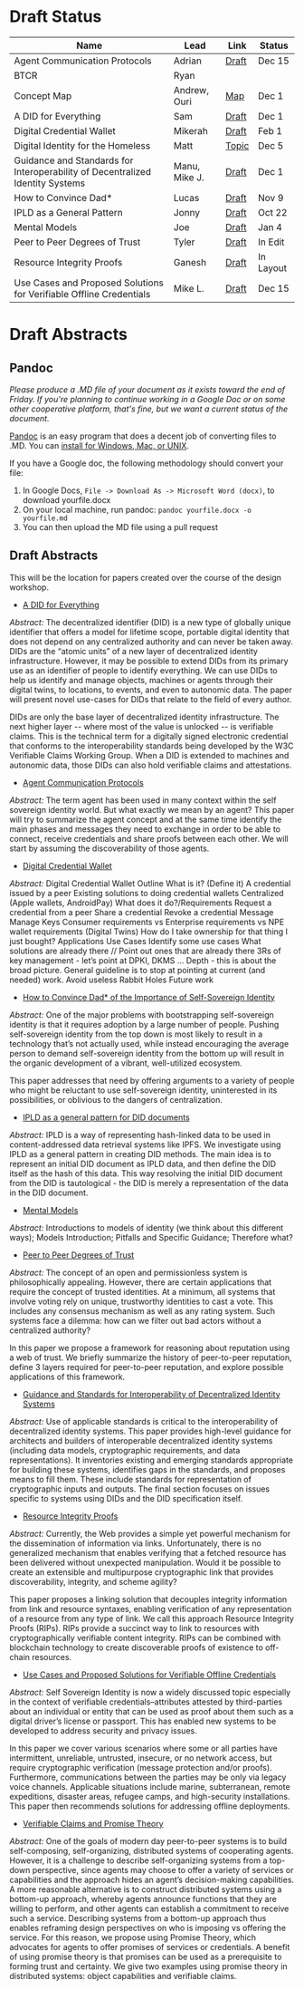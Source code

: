 # Draft Status

Name | Lead | Link | Status
---|---|---|---
Agent Communication Protocols | Adrian | [Draft](https://github.com/WebOfTrustInfo/rwot7/blob/master/draft-documents/Agent-Communication-Protocols.md) | Dec 15
BTCR | Ryan | | 
Concept Map | Andrew, Ouri | [Map](https://kumu.io/andrewhughes3000/rwot#credentials-concepts) | Dec 1 
A DID for Everything | Sam | [Draft](https://github.com/WebOfTrustInfo/rwot7/blob/master/draft-documents/A_DID_for_everything.md) | Dec 1
Digital Credential Wallet | Mikerah | [Draft](https://github.com/WebOfTrustInfo/rwot7/blob/master/draft-documents/Digital%20Credential%20Wallet.md) | Feb 1
Digital Identity for the Homeless | Matt | [Topic](https://github.com/WebOfTrustInfo/rwot7/blob/master/topics-and-advance-readings/Digital-Identity-for-the-Homeless.md) | Dec 5
Guidance and Standards for Interoperability of Decentralized Identity Systems | Manu, Mike J. | [Draft](https://github.com/WebOfTrustInfo/rwot7/blob/master/draft-documents/Guidance_and_Standards_for_Interoperability_of_Decentralized_Identity_Systems.md) | Dec 1
How to Convince Dad* | Lucas | [Draft](https://github.com/WebOfTrustInfo/rwot7/blob/master/draft-documents/convincing-dad.md) | Nov 9
IPLD as a General Pattern | Jonny | [Draft](https://github.com/WebOfTrustInfo/rwot7/blob/master/draft-documents/ipld_did_documents.md) | Oct 22
Mental Models | Joe | [Draft](https://github.com/WebOfTrustInfo/rwot7/blob/master/draft-documents/mental-models.md) | Jan 4
Peer to Peer Degrees of Trust | Tyler | [Draft](https://github.com/WebOfTrustInfo/rwot7/blob/master/draft-documents/peer-to-peer-degrees-of-trust.md) | In Edit
Resource Integrity Proofs | Ganesh | [Draft](https://github.com/WebOfTrustInfo/rwot7/blob/master/draft-documents/resource-integrity-proofs.md) | In Layout
Use Cases and Proposed Solutions for Verifiable Offline Credentials | Mike L. | [Draft](https://github.com/WebOfTrustInfo/rwot7/blob/master/draft-documents/Use%20Cases%20and%20Proposed%20Solutions%20for%20Verifiable%20Offline%20Credentials.md)| Dec 15

# Draft Abstracts

## Pandoc

_Please produce a .MD file of your document as it exists toward the end of Friday. If you're planning to continue working in a Google Doc or on some other cooperative platform, that's fine, but we want a current status of the document._

[Pandoc](https://pandoc.org/) is an easy program that does a decent job of converting files to .MD. You can [install for Windows, Mac, or UNIX](https://pandoc.org/installing.html).

If you have a Google doc, the following methodology should convert your file:

   1. In Google Docs, `File -> Download As -> Microsoft Word (docx)`, to download yourfile.docx
   2. On your local machine, run pandoc: `pandoc yourfile.docx -o yourfile.md`
   3. You can then upload the MD file using a pull request

## Draft Abstracts

This will be the location for papers created over the course of the design workshop.

   * [A DID for Everything](https://github.com/WebOfTrustInfo/rwot7/blob/master/draft-documents/A_DID_for_everything.md)

*Abstract:* The decentralized identifier (DID) is a new type of globally unique identifier that offers a model for lifetime scope, portable digital identity that does not depend on any centralized authority and can never be taken away. DIDs are the “atomic units” of a new layer of decentralized identity infrastructure. However, it may be possible to extend DIDs from its primary use as an identifier of people to identify everything. We can use DIDs to help us identify and manage objects, machines or agents through their digital twins, to locations, to events, and even to autonomic data. The paper will present novel use-cases for DIDs that relate to the field of every author.

DIDs are only the base layer of decentralized identity infrastructure. The next higher layer -- where most of the value is unlocked -- is verifiable claims. This is the technical term for a digitally signed electronic credential that conforms to the interoperability standards being developed by the W3C Verifiable Claims Working Group. When a DID is extended to machines and autonomic data, those DIDs can also hold verifiable claims and attestations.

   * [Agent Communication Protocols](https://github.com/WebOfTrustInfo/rwot7/blob/master/draft-documents/Agent-Communication-Protocols.md)

*Abstract:* The term agent has been used in many context within the self sovereign identity world. But what exactly we mean by an agent? This paper will try to summarize the agent concept and at the same time identify the main phases and messages they need to exchange in order to be able to connect, receive credentials and share proofs between each other. We will start by assuming the discoverability of those agents.

   * [Digital Credential Wallet](https://github.com/WebOfTrustInfo/rwot7/blob/master/draft-documents/Digital%20Credential%20Wallet.md)

*Abstract:* Digital Credential Wallet Outline What is it? (Define it) A credential issued by a peer Existing solutions to doing credential wallets Centralized (Apple wallets, AndroidPay) What does it do?/Requirements Request a credential from a peer Share a credential Revoke a credential Message Manage Keys Consumer requirements vs Enterprise requirements vs NPE wallet requirements (Digital Twins) How do I take ownership for that thing I just bought? Applications Use Cases Identify some use cases What solutions are already there // Point out ones that are already there 3Rs of key management - let’s point at DPKI, DKMS … Depth - this is about the broad picture. General guideline is to stop at pointing at current (and needed) work. Avoid useless Rabbit Holes Future work

   * [How to Convince Dad\* of the Importance of Self-Sovereign Identity](https://github.com/WebOfTrustInfo/rwot7/blob/master/draft-documents/convincing-dad.md)

*Abstract:* One of the major problems with bootstrapping self-sovereign identity is that it requires adoption by a large number of people. Pushing self-sovereign identity from the top down is most likely to result in a technology that’s not actually used, while instead encouraging the average person to demand self-sovereign identity from the bottom up will result in the organic development of a vibrant, well-utilized ecosystem.

This paper addresses that need by offering arguments to a variety of people who might be reluctant to use self-sovereign identity, uninterested in its possibilities, or oblivious to the dangers of centralization.

   * [IPLD as a general pattern for DID documents](https://github.com/WebOfTrustInfo/rwot7/blob/master/draft-documents/ipld_did_documents.md)

*Abstract:* IPLD is a way of representing hash-linked data to be used in content-addressed data retrieval systems like IPFS. We investigate using IPLD as a general pattern in creating DID methods. The main idea is to represent an initial DID document as IPLD data, and then define the DID itself as the hash of this data. This way resolving the initial DID document from the DID is tautological - the DID is merely a representation of the data in the DID document.

   * [Mental Models](https://github.com/WebOfTrustInfo/rwot7/blob/master/draft-documents/mental-models.md)

*Abstract:* Introductions to models of identity (we think about this different ways); Models Introduction; Pitfalls and Specific Guidance; Therefore what?

   * [Peer to Peer Degrees of Trust](https://github.com/WebOfTrustInfo/rwot7/blob/master/draft-documents/peer-to-peer-degrees-of-trust.md)

*Abstract:* The concept of an open and permissionless system is philosophically appealing. However, there are certain applications that require the concept of trusted identities. At a minimum, all systems that involve voting rely on unique, trustworthy identities to cast a vote. This includes any consensus mechanism as well as any rating system. Such systems face a dilemma: how can we filter out bad actors without a centralized authority?

In this paper we propose a framework for reasoning about reputation using a web of trust. We briefly summarize the history of peer-to-peer reputation, define 3 layers required for peer-to-peer reputation, and explore possible applications of this framework.

   * [Guidance and Standards for Interoperability of Decentralized Identity Systems](Guidance_and_Standards_for_Interoperability_of_Decentralized_Identity_Systems.md)

*Abstract:* Use of applicable standards is critical to the interoperability of decentralized identity systems.  This paper provides high-level guidance for architects and builders of interoperable decentralized identity systems (including data models, cryptographic requirements, and data representations).  It inventories existing and emerging standards appropriate for building these systems, identifies gaps in the standards, and proposes means to fill them.  These include standards for representation of cryptographic inputs and outputs.  The final section focuses on issues specific to systems using DIDs and the DID specification itself.

   * [Resource Integrity Proofs](https://github.com/WebOfTrustInfo/rwot7/blob/master/draft-documents/resource-integrity-proofs.md)

*Abstract:* Currently, the Web provides a simple yet powerful mechanism for the dissemination of information via links. Unfortunately, there is no generalized mechanism that enables verifying that a fetched resource has been delivered without unexpected manipulation. Would it be possible to create an extensible and multipurpose cryptographic link that provides discoverability, integrity, and scheme agility?

This paper proposes a linking solution that decouples integrity information from link and resource syntaxes, enabling verification of any representation of a resource from any type of link. We call this approach Resource Integrity Proofs (RIPs). RIPs provide a succinct way to link to resources with cryptographically verifiable content integrity. RIPs can be combined with blockchain technology to create discoverable proofs of existence to off-chain resources.

   * [Use Cases and Proposed Solutions for Verifiable Offline Credentials](https://github.com/WebOfTrustInfo/rwot7/blob/master/draft-documents/Use%20Cases%20and%20Proposed%20Solutions%20for%20Verifiable%20Offline%20Credentials.md)

*Abstract:* Self Sovereign Identity is now a widely discussed topic especially in the context of verifiable credentials–attributes attested by third-parties about an individual or entity that can be used as proof about them such as a digital driver’s license or passport. This has enabled new systems to be developed to address security and privacy issues.

In this paper we cover various scenarios where some or all parties have intermittent, unreliable, untrusted, insecure, or no network access, but require cryptographic verification (message protection and/or proofs). Furthermore, communications between the parties may be only via legacy voice channels. Applicable situations include marine, subterranean, remote expeditions, disaster areas, refugee camps, and high-security installations. This paper then recommends solutions for addressing offline deployments.

   * [Verifiable Claims and Promise Theory](https://github.com/WebOfTrustInfo/rwot7/blob/master/draft-documents/Verifiable_Claims_Promise_Theory.org)

*Abstract:* One of the goals of modern day peer-to-peer systems is to build self-composing, self-organizing, distributed systems of cooperating agents. However, it is a challenge to describe self-organizing systems from a top-down perspective, since agents may choose to offer a variety of services or capabilities and the approach hides an agent’s decision-making capabilities. A more reasonable alternative is to construct distributed systems using a bottom-up approach, whereby agents announce functions that they are willing to perform, and other agents can establish a commitment to receive such a service. Describing systems from a bottom-up approach thus enables reframing design perspectives on who is imposing vs offering the service. For this reason, we propose using Promise Theory, which advocates for agents to offer promises of services or credentials. A benefit of using promise theory is that promises can be used as a prerequisite to forming trust and certainty. We give two examples using promise theory in distributed systems: object capabilities and verifiable claims.
